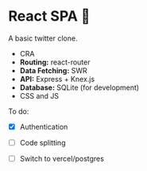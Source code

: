# React SPA 🦖

A basic twitter clone.

- CRA
- **Routing:** react-router
- **Data Fetching:** SWR
- **API:** Express + Knex.js
- **Database:** SQLite (for development)
- CSS and JS

To do: 

- [x] Authentication
- [ ] Code splitting
- [ ] Switch to vercel/postgres

